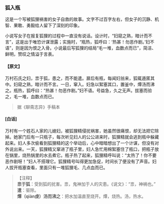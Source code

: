 <script type="text/javascript">
    var head = document.getElementsByTagName('head')[0];
    cssURL = '/public/liao.css';
    linkTag = document.createElement('link');
    linkTag.href = cssURL;
    linkTag.setAttribute('type','text/css');
    linkTag.setAttribute('rel','stylesheet');
    head.appendChild(linkTag);
</script>
### 狐入瓶

这是一个写被狐狸祸害的女子自救的故事。文字不过百字左右，但女子的沉静、机智、果敢、勇毅给人留下了深刻的印象。

小说写女子在报复狐狸的过程中一直没有说话。设计时，“妇窥之熟，暗计而不言”，这是出于唯恐计谋泄露；实施时，“瓶热，狐呼曰：‘热甚！勿恶作剧。’妇不语”，则是因为恨之入骨。小说最后写狐狸的结局“毛一堆，血数点而已”，简洁、鲜明，赞叹之情溢于言表。

#### 【原文】
<section>

万村石氏之妇，祟于狐，患之，而不能遣。扉后有瓶，每闻妇翁来，狐辄遁匿其中。妇窥之熟，暗计而不言。一日，窜入。妇急以絮塞其口，置釜中，燂汤而沸之。瓶热，狐呼曰：“热甚！勿恶作剧。”妇不语。号益急，久之无声。拔塞而验之，毛一堆，血数点而已。

</section>

> 据《聊斋志异》手稿本

#### [白话]
<aside>

万村有一个姓石人家的儿媳妇，被狐狸精侵扰祸害，她虽然很痛恨，却无法把它除掉。她家门后有一只瓶子，每次听见妇人的公公进来时，狐狸精就会逃到瓶中躲藏起来。妇人多次偷看到狐狸精的这个举动后，心中暗暗想出了一个计谋，但没有对外说出来。一天，狐狸精又窜进了瓶子里，妇人急忙用棉絮塞住了瓶口，把瓶子放在锅里，烧热锅里的水去煮它。瓶子热了起来，狐狸精呼叫说：“太热了！你不要恶作剧呀！”妇人不搭理它。狐狸精号叫得更加急促，时间长了便没有了声音。妇人拔开瓶塞查看，里面只有一堆狐狸毛、几点血而已。

</aside>

> 【注释】  
<b>祟于狐</b>：受到狐的扰害。祟，鬼神加于人的灾患。《说文》：“祟，神祸也。”  
<b>遣</b>：驱除。  
<b>燂（qiàn虔）汤而沸之</b>：把水加温直至烧开。燂，烧热。汤，热水。  
